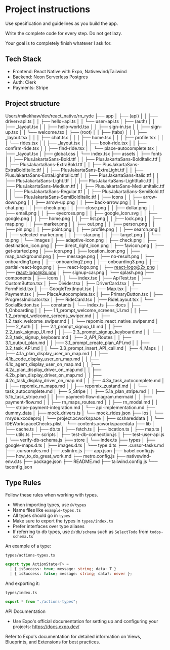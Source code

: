 # Project instructions

Use specification and guidelines as you build the app.

Write the complete code for every step. Do not get lazy.

Your goal is to completely finish whatever I ask for.

## Tech Stack

- Frontend: React Native with Expo, Nativewind/Tailwind
- Backend: Neon Serverless Postgres
- Auth: Clerk
- Payments: Stripe

## Project structure

Users/mikekhaw/dev/react_native/rn_ryde
├── app
│ ├── (api)
│ │ ├── driver+api.ts
│ │ ├── hello+api.ts
│ │ └── user+api.ts
│ ├── (auth)
│ │ ├── \_layout.tsx
│ │ ├── hello-world.tsx
│ │ ├── sign-in.tsx
│ │ ├── sign-up.tsx
│ │ └── welcome.tsx
│ ├── (root)
│ │ ├── (tabs)
│ │ │ ├── \_layout.tsx
│ │ │ ├── chat.tsx
│ │ │ ├── home.tsx
│ │ │ ├── profile.tsx
│ │ │ └── rides.tsx
│ │ ├── \_layout.tsx
│ │ ├── book-ride.tsx
│ │ ├── confirm-ride.tsx
│ │ ├── find-ride.tsx
│ │ └── place-autocomplete.tsx
│ ├── \_layout.tsx
│ ├── global.css
│ └── index.tsx
├── assets
│ ├── fonts
│ │ ├── PlusJakartaSans-Bold.ttf
│ │ ├── PlusJakartaSans-BoldItalic.ttf
│ │ ├── PlusJakartaSans-ExtraBold.ttf
│ │ ├── PlusJakartaSans-ExtraBoldItalic.ttf
│ │ ├── PlusJakartaSans-ExtraLight.ttf
│ │ ├── PlusJakartaSans-ExtraLightItalic.ttf
│ │ ├── PlusJakartaSans-Italic.ttf
│ │ ├── PlusJakartaSans-Light.ttf
│ │ ├── PlusJakartaSans-LightItalic.ttf
│ │ ├── PlusJakartaSans-Medium.ttf
│ │ ├── PlusJakartaSans-MediumItalic.ttf
│ │ ├── PlusJakartaSans-Regular.ttf
│ │ ├── PlusJakartaSans-SemiBold.ttf
│ │ └── PlusJakartaSans-SemiBoldItalic.ttf
│ ├── icons
│ │ ├── arrow-down.png
│ │ ├── arrow-up.png
│ │ ├── back-arrow.png
│ │ ├── chat.png
│ │ ├── check.png
│ │ ├── close.png
│ │ ├── dollar.png
│ │ ├── email.png
│ │ ├── eyecross.png
│ │ ├── google_icon.svg
│ │ ├── google.png
│ │ ├── home.png
│ │ ├── list.png
│ │ ├── lock.png
│ │ ├── map.png
│ │ ├── marker.png
│ │ ├── out.png
│ │ ├── person.png
│ │ ├── pin.png
│ │ ├── point.png
│ │ ├── profile.png
│ │ ├── search.png
│ │ ├── selected-marker.png
│ │ ├── star.png
│ │ ├── target.png
│ │ └── to.png
│ └── images
│ ├── adaptive-icon.png
│ ├── check.png
│ ├── destination_icon.png
│ ├── direct_right_icon.png
│ ├── favicon.png
│ ├── get-started.png
│ ├── icon.png
│ ├── location_icon.png
│ ├── map_background.png
│ ├── message.png
│ ├── no-result.png
│ ├── onboarding1.png
│ ├── onboarding2.png
│ ├── onboarding3.png
│ ├── partial-react-logo.png
│ ├── react-logo.png
│ ├── react-logo@2x.png
│ ├── react-logo@3x.png
│ ├── signup-car.png
│ └── splash.png
├── components
│ ├── icons
│ │ └── index.tsx
│ ├── ApiTest.tsx
│ ├── CustomButton.tsx
│ ├── Divider.tsx
│ ├── DriverCard.tsx
│ ├── FormField.tsx
│ ├── GoogleTextInput.tsx
│ ├── Map.tsx
│ ├── Payment.tsx
│ ├── PlaceAutocomplete.tsx
│ ├── PrimaryButton.tsx
│ ├── ProgressIndicator.tsx
│ ├── RideCard.tsx
│ ├── RideLayout.tsx
│ └── SocialButton.tsx
├── constants
│ └── index.ts
├── docs
│ ├── 1_Onboarding
│ │ ├── 1.1_prompt_welcome_screens_UI.md
│ │ ├── 1.2_prompt_welcome_screens_swiper.md
│ │ ├── 1.2_task_welcome_swiper.md
│ │ └── repomix_react_native_swiper.md
│ ├── 2_Auth
│ │ ├── 2.1_prompt_signup_UI.md
│ │ ├── 2.2_task_signup_UI.md
│ │ ├── 2.3_prompt_signup_keyboard.md
│ │ └── 2.3_task_signup_keyboard.md
│ ├── 3_API_Routes
│ │ ├── 3.1_output_plan.md
│ │ ├── 3.1_prompt_create_plan_API.md
│ │ ├── 3.2_task_API.md
│ │ └── 3.3_prompt_insert_API_call.md
│ ├── 4_Maps
│ │ ├── 4.1a_plan_display_user_on_map.md
│ │ ├── 4.1b_code_display_user_on_map.md
│ │ ├── 4.1c_agent_display_user_on_map.md
│ │ ├── 4.2a_plan_display_driver_on_map.md
│ │ ├── 4.2b_plan_display_driver_on_map.md
│ │ ├── 4.2c_task_display_driver_on_map.md
│ │ ├── 4.3a_task_autocomplete.md
│ │ ├── repomix_rn_maps.md
│ │ ├── repomix_zustand.md
│ │ └── task_autocomplete.md
│ ├── 5_Stripe
│ │ ├── 5.1a_plan_stripe.md
│ │ ├── 5.1b_task_stripe.md
│ │ ├── payment-flow-diagram.mermaid
│ │ ├── payment-flow.md
│ │ ├── rn_maps_routes.md
│ │ ├── rn_modal.md
│ │ └── stripe-payment-integration.md
│ └── api-implementation.md
├── dummy_data
│ ├── mock_drivers.ts
│ └── mock_rides.json
├── ios
│ └── rnryde.xcodeproj
│ └── project.xcworkspace
│ ├── xcshareddata
│ │ └── IDEWorkspaceChecks.plist
│ └── contents.xcworkspacedata
├── lib
│ ├── cache.ts
│ ├── db.ts
│ ├── fetch.ts
│ ├── location.ts
│ ├── map.ts
│ └── utils.ts
├── scripts
│ ├── test-db-connection.js
│ ├── test-user-api.js
│ └── verify-db-schema.js
├── store
│ └── index.ts
├── types
│ ├── google-maps.d.ts
│ ├── images.d.ts
│ └── type.d.ts
├── .cursor-tasks.md
├── .cursorrules.md
├── .eslintrc.js
├── app.json
├── babel.config.js
├── how_to_do_great_work.md
├── metro.config.js
├── nativewind-env.d.ts
├── package.json
├── README.md
├── tailwind.config.js
└── tsconfig.json

## Type Rules

Follow these rules when working with types.

- When importing types, use `@/types`
- Name files like `example-types.ts`
- All types should go in `types`
- Make sure to export the types in `types/index.ts`
- Prefer interfaces over type aliases
- If referring to db types, use `@/db/schema` such as `SelectTodo` from `todos-schema.ts`

An example of a type:

`types/actions-types.ts`

```ts
export type ActionState<T> =
  | { isSuccess: true; message: string; data: T }
  | { isSuccess: false; message: string; data?: never };
```

And exporting it:

`types/index.ts`

```ts
export * from "./actions-types";
```

API Documentation

- Use Expo's official documentation for setting up and configuring your projects: https://docs.expo.dev/

Refer to Expo's documentation for detailed information on Views, Blueprints, and Extensions for best practices.
